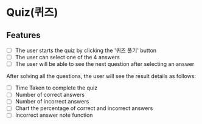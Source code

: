 # Quiz(퀴즈)

## Features

- [ ] The user starts the quiz by clicking the '퀴즈 풀기' button
- [ ] The user can select one of the 4 answers
- [ ] The user will be able to see the next question after selecting an answer

After solving all the questions, the user will see the result details as follows:

- [ ] Time Taken to complete the quiz
- [ ] Number of correct answers
- [ ] Number of incorrect answers
- [ ] Chart the percentage of correct and incorrect answers
- [ ] Incorrect answer note function
